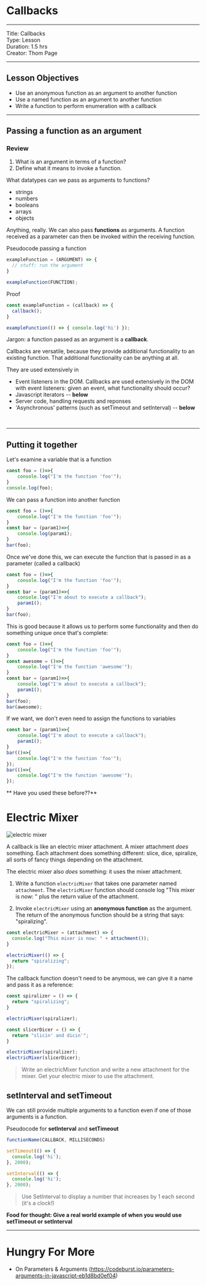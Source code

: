 # Callbacks

---
Title: Callbacks<br>
Type: Lesson<br>
Duration: 1.5 hrs<br>
Creator: Thom Page<br>

---

## Lesson Objectives

* Use an anonymous function as an argument to another function
* Use a named function as an argument to another function
* Write a function to perform enumeration with a callback

---

## Passing a function as an argument

### Review
1. What is an argument in terms of a function?
1. Define what it means to invoke a function.

What datatypes can we pass as arguments to functions?

* strings
* numbers
* booleans
* arrays
* objects

Anything, really. We can also pass **functions** as arguments. A function received as a parameter can then be invoked within the receiving function.

Pseudocode passing a function

```javascript
exampleFunction = (ARGUMENT) => {
  // stuff: run the argument
}

exampleFunction(FUNCTION);
```

Proof 

```javascript
const exampleFunction = (callback) => {
  callback();
}

exampleFunction(() => { console.log('hi') });
```

Jargon: a function passed as an argument is a **callback**.

Callbacks are versatile, because they provide additional functionality to an existing function. That additional functionality can be anything at all.

They are used extensively in

* Event listeners in the DOM. Callbacks are used extensively in the DOM with event listeners: given an event, what functionality should occur?
* Javascript iterators -- **below**
* Server code, handling requests and reponses
* 'Asynchronous' patterns (such as setTimeout and setInterval) -- **below**

<br>
<hr>

## Putting it together

Let's examine a variable that is a function

```javascript
const foo = ()=>{
    console.log("I'm the function 'foo'");
}
console.log(foo);
```

We can pass a function into another function

```javascript
const foo = ()=>{
    console.log("I'm the function 'foo'");
}
const bar = (param1)=>{
    console.log(param1);
}
bar(foo);
```

Once we've done this, we can execute the function that is passed in as a parameter (called a callback)

```javascript
const foo = ()=>{
    console.log("I'm the function 'foo'");
}
const bar = (param1)=>{
    console.log("I'm about to execute a callback");
    param1();
}
bar(foo);
```

This is good because it allows us to perform some functionality and then do something unique once that's complete:

```javascript
const foo = ()=>{
    console.log("I'm the function 'foo'");
}
const awesome = ()=>{
    console.log("I'm the function 'awesome'");
}
const bar = (param1)=>{
    console.log("I'm about to execute a callback");
    param1();
}
bar(foo);
bar(awesome);
```

If we want, we don't even need to assign the functions to variables

```javascript
const bar = (param1)=>{
    console.log("I'm about to execute a callback");
    param1();
}
bar(()=>{
    console.log("I'm the function 'foo'");
});
bar(()=>{
    console.log("I'm the function 'awesome'");
});
```

** Have you used these before??**

	
# Electric Mixer

![electric mixer](https://i.pinimg.com/originals/14/b5/75/14b575bb9e064631727c7c1b8a30f06f.jpg)

A callback is like an electric mixer attachment. A mixer attachment _does_ something. Each attachment does something different: slice, dice, spiralize, all sorts of fancy things depending on the attachment. 

The electric mixer also _does_ something: it uses the mixer attachment.

1. Write a function `electricMixer` that takes one parameter named `attachment`. The `electricMixer` function should console log "This mixer is now: " plus the return value of the attachment.


2. Invoke `electricMixer` using an **anonymous function** as the argument. The return of the anonymous function should be a string that says: "spiralizing".


```javascript
const electricMixer = (attachment) => {	
  console.log("This mixer is now: " + attachment());
}
```

```javascript
electricMixer(() => { 
  return "spiralizing";
});
```

The callback function doesn't need to be anymous, we can give it a name and pass it as a reference:

```javascript
const spiralizer = () => {
  return "spiralizing";
}

electricMixer(spiralizer);
```

```javascript
const slicerDicer = () => {
  return "slicin' and dicin'";
}

electricMixer(spiralizer);
electricMixer(slicerDicer);
```

> Write an electricMixer function and write a new attachment for the mixer. Get your electric mixer to use the attachment.

## setInterval and setTimeout

We can still provide multiple arguments to a function even if one of those arguments is a function.

Pseudocode for **setInterval** and **setTimeout**

```javascript
functionName(CALLBACK, MILLISECONDS)
```



```javascript
setTimeout(() => {
  console.log('hi');
}, 2000);
```

```javascript
setInterval(() => {
  console.log('hi');
}, 2000);
```

> Use SetInterval to display a number that increases by 1 each second (it's a clock!)

**Food for thought: Give a real world example of when you would use setTimeout or setInterval**

<hr>


# Hungry For More
* On Parameters & Arguments (https://codeburst.io/parameters-arguments-in-javascript-eb1d8bd0ef04)
